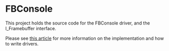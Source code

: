 # FBConsole

This project holds the source code for the FBConsole driver, and the I_Framebuffer interface.

Please see [this article](https://www.stereorocker.co.uk/2021/02/14/raspberry-pi-pico-displays-fonts-portability/) for more information on the implementation and how to write drivers.